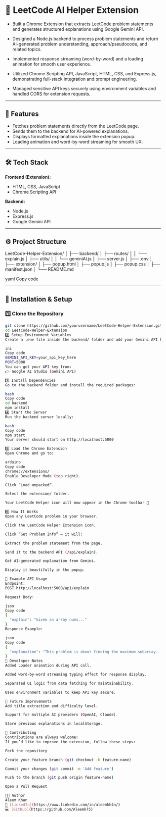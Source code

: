 # 🧠 LeetCode AI Helper Extension

- Built a Chrome Extension that extracts LeetCode problem statements and generates structured explanations using Google Gemini API.

- Designed a Node.js backend to process problem statements and return AI-generated problem understanding, approach/pseudocode, and related topics.

- Implemented response streaming (word-by-word) and a loading animation for smooth user experience.

- Utilized Chrome Scripting API, JavaScript, HTML, CSS, and Express.js, demonstrating full-stack integration and prompt engineering.

- Managed sensitive API keys securely using environment variables and handled CORS for extension requests.

---

## 🚀 Features
- Fetches problem statements directly from the LeetCode page.  
- Sends them to the backend for AI-powered explanations.  
- Displays formatted explanations inside the extension popup.  
- Loading animation and word-by-word streaming for smooth UX.  

---

## 🛠️ Tech Stack
**Frontend (Extension):**
- HTML, CSS, JavaScript  
- Chrome Scripting API  

**Backend:**
- Node.js  
- Express.js  
- Google Gemini API  

---

## ⚙️ Project Structure

LeetCode-Helper-Extension/
│
├── backend/
│ ├── routes/
│ │ └── explain.js
│ ├── utils/
│ │ └── geminiAI.js
│ ├── server.js
│ ├── .env
│
├── extension/
│ ├── popup.html
│ ├── popup.js
│ ├── popup.css
│ ├── manifest.json
│
└── README.md

yaml
Copy code

---

## 🧩 Installation & Setup

### 1️⃣ Clone the Repository
```bash
git clone https://github.com/yourusername/LeetCode-Helper-Extension.git
cd LeetCode-Helper-Extension
2️⃣ Setup Environment Variables
Create a .env file inside the backend/ folder and add your Gemini API key:

ini
Copy code
GEMINI_API_KEY=your_api_key_here
PORT=5000
You can get your API key from:
👉 Google AI Studio (Gemini API)

3️⃣ Install Dependencies
Go to the backend folder and install the required packages:

bash
Copy code
cd backend
npm install
4️⃣ Start the Server
Run the backend server locally:

bash
Copy code
npm start
Your server should start on http://localhost:5000

5️⃣ Load the Chrome Extension
Open Chrome and go to:

arduino
Copy code
chrome://extensions/
Enable Developer Mode (top right).

Click “Load unpacked”.

Select the extension/ folder.

Your LeetCode Helper icon will now appear in the Chrome toolbar 🎉

6️⃣ How It Works
Open any LeetCode problem in your browser.

Click the LeetCode Helper Extension icon.

Click “Get Problem Info” — it will:

Extract the problem statement from the page.

Send it to the backend API (/api/explain).

Get AI-generated explanation from Gemini.

Display it beautifully in the popup.

🧠 Example API Usage
Endpoint:
POST http://localhost:5000/api/explain

Request Body:

json
Copy code
{
  "explain": "Given an array nums..."
}
Response Example:

json
Copy code
{
  "explanation": "This problem is about finding the maximum subarray..."
}
🔧 Developer Notes
Added Loader animation during API call.

Added word-by-word streaming typing effect for response display.

Separated UI logic from data fetching for maintainability.

Uses environment variables to keep API key secure.

🧾 Future Improvements
Add title extraction and difficulty level.

Support for multiple AI providers (OpenAI, Claude).

Store previous explanations in localStorage.

🤝 Contributing
Contributions are always welcome!
If you’d like to improve the extension, follow these steps:

Fork the repository

Create your feature branch (git checkout -b feature-name)

Commit your changes (git commit -m 'Add feature')

Push to the branch (git push origin feature-name)

Open a Pull Request

👨‍💻 Author
Aleem Khan
🔗 [LinkedIn](https://www.linkedin.com/in/aleemkh4n/)  
💻 [GitHub](https://github.com/Aleemk75)







